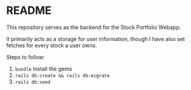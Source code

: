 # README

This repository serves as the backend for the Stock Portfolio Webapp.

It primarily acts as a storage for user information, though I have also set fetches for every stock a user owns.

Steps to follow:

1) `bundle` install the gems
2) `rails db:create && rails db:migrate`
3) `rails db:seed`
